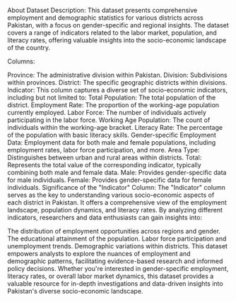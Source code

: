 About Dataset
Description:
This dataset presents comprehensive employment and demographic statistics for various districts across Pakistan, with a focus on gender-specific and regional insights. The dataset covers a range of indicators related to the labor market, population, and literacy rates, offering valuable insights into the socio-economic landscape of the country.

Columns:

Province: The administrative division within Pakistan.
Division: Subdivisions within provinces.
District: The specific geographic districts within divisions.
Indicator: This column captures a diverse set of socio-economic indicators, including but not limited to:
Total Population: The total population of the district.
Employment Rate: The proportion of the working-age population currently employed.
Labor Force: The number of individuals actively participating in the labor force.
Working Age Population: The count of individuals within the working-age bracket.
Literacy Rate: The percentage of the population with basic literacy skills.
Gender-specific Employment Data: Employment data for both male and female populations, including employment rates, labor force participation, and more.
Area Type: Distinguishes between urban and rural areas within districts.
Total: Represents the total value of the corresponding indicator, typically combining both male and female data.
Male: Provides gender-specific data for male individuals.
Female: Provides gender-specific data for female individuals.
Significance of the "Indicator" Column:
The "Indicator" column serves as the key to understanding various socio-economic aspects of each district in Pakistan. It offers a comprehensive view of the employment landscape, population dynamics, and literacy rates. By analyzing different indicators, researchers and data enthusiasts can gain insights into:

The distribution of employment opportunities across regions and gender.
The educational attainment of the population.
Labor force participation and unemployment trends.
Demographic variations within districts.
This dataset empowers analysts to explore the nuances of employment and demographic patterns, facilitating evidence-based research and informed policy decisions. Whether you're interested in gender-specific employment, literacy rates, or overall labor market dynamics, this dataset provides a valuable resource for in-depth investigations and data-driven insights into Pakistan's diverse socio-economic landscape.
